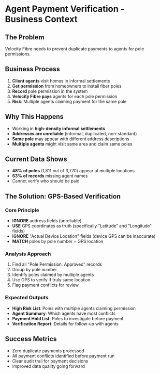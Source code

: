 # Agent Payment Verification - Business Context

## The Problem
Velocity Fibre needs to prevent duplicate payments to agents for pole permissions.

## Business Process
1. **Client agents** visit homes in informal settlements
2. **Get permission** from homeowners to install fiber poles  
3. **Record** pole permission in the system
4. **Velocity Fibre pays** agents for each pole permission
5. **Risk**: Multiple agents claiming payment for the same pole

## Why This Happens
- Working in **high-density informal settlements**
- **Addresses are unreliable** (informal, duplicated, non-standard)
- **Same pole** may appear with different address descriptions
- **Multiple agents** might visit same area and claim same poles

## Current Data Shows
- **48% of poles** (1,811 out of 3,770) appear at multiple locations
- **63% of records** missing agent names
- Cannot verify who should be paid

## The Solution: GPS-Based Verification

### Core Principle
- **IGNORE** address fields (unreliable)
- **USE** GPS coordinates as truth (specifically "Latitude" and "Longitude" fields)
- **IGNORE** "Actual Device Location" fields (device GPS can be inaccurate)
- **MATCH** poles by pole number + GPS location

### Analysis Approach
1. Find all "Pole Permission: Approved" records
2. Group by pole number
3. Identify poles claimed by multiple agents
4. Use GPS to verify if truly same location
5. Flag payment conflicts for review

### Expected Outputs
- **High Risk List**: Poles with multiple agents claiming permission
- **Agent Summary**: Which agents have most conflicts  
- **Payment Hold List**: Poles to investigate before payment
- **Verification Report**: Details for follow-up with agents

## Success Metrics
- Zero duplicate payments processed
- All payment conflicts identified before payment run
- Clear audit trail for payment decisions
- Improved data quality going forward